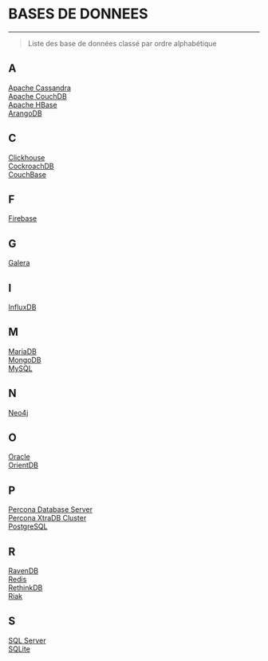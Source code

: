 # BASES DE DONNEES
---

> Liste des base de données classé par ordre alphabétique

## A

<div class="bdd-container">
  <div><a href="#bdd/apache_cassandra/apache_cassandra.md">Apache Cassandra</a></div>
  <div><a href="#bdd/apache_couchdb/apache_couchdb.md">Apache CouchDB</a></div>
  <div><a href="#bdd/apache_hbase/apache_hbase.md">Apache HBase</a></div>
  <div><a href="#bdd/arangodb/arangodb.md">ArangoDB</a></div>
</div>

## C

<div class="bdd-container">
  <div><a href="#bdd/clickhouse/clickhouse.md">Clickhouse</a></div>
  <div><a href="#bdd/cockroachdb/cockroachdb.md">CockroachDB</a></div>
  <div><a href="#bdd/couchbase/couchbase.md">CouchBase</a></div>
</div>

## F

<div class="bdd-container">
  <div><a href="#bdd/firebase/firebase.md">Firebase</a></div>
</div>

## G

<div class="bdd-container">
  <div><a href="#bdd/galera/galera.md">Galera</a></div>
</div>

## I

<div class="bdd-container">
  <div><a href="#bdd/influxdb/influxdb.md">InfluxDB</a></div>
</div>

## M

<div class="bdd-container">
  <div><a href="#bdd/mariadb/mariadb.md">MariaDB</a></div>
  <div><a href="#bdd/mongodb/mongodb.md">MongoDB</a></div>
  <div><a href="#bdd/mysql/mysql.md">MySQL</a></div>
</div>

## N

<div class="bdd-container">
  <div><a href="#bdd/neo4j/neo4j.md">Neo4j</a></div>
</div>

## O

<div class="bdd-container">
  <div><a href="#bdd/oracle/oracle.md">Oracle</a></div>
  <div><a href="#bdd/orientdb/orientdb.md">OrientDB</a></div>
</div>

## P

<div class="bdd-container">
  <div><a href="#bdd/percona_database_server/percona_database_server.md">Percona Database Server</a></div>
  <div><a href="#bdd/percona_xtradb_cluster/percona_xtradb_cluster.md">Percona XtraDB Cluster</a></div>
  <div><a href="#bdd/postgresql/postgresql.md">PostgreSQL</a></div>
</div>

## R

<div class="bdd-container">
  <div><a href="#bdd/ravendb/ravendb.md">RavenDB</a></div>
  <div><a href="#bdd/redis/redis.md">Redis</a></div>
  <div><a href="#bdd/rethinkdb/rethinkdb.md">RethinkDB</a></div>
  <div><a href="#bdd/riak/riak.md">Riak</a></div>
</div>

## S

<div class="bdd-container">
  <div><a href="#bdd/sqlserver/sqlserver.md">SQL Server</a></div>
  <div><a href="#bdd/sqlite/sqlite.md">SQLite</a></div>
</div>